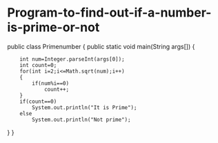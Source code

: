 # Program-to-find-out-if-a-number-is-prime-or-not
public class Primenumber {
	public static void main(String args[])
	{
		
		int num=Integer.parseInt(args[0]);
		int count=0;
		for(int i=2;i<=Math.sqrt(num);i++)
		{
			if(num%i==0)
				count++;
		}
		if(count==0)
			System.out.println("It is Prime");
		else
			System.out.println("Not prime");
		


}
}
